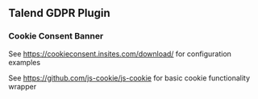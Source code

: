 ## Talend GDPR Plugin

### Cookie Consent Banner
See https://cookieconsent.insites.com/download/ for configuration examples

See https://github.com/js-cookie/js-cookie for basic cookie functionality wrapper
